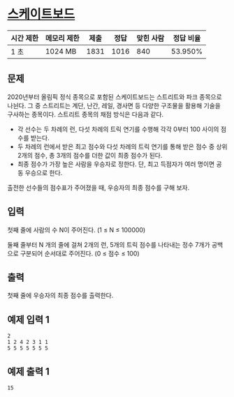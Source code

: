 # [스케이트보드](https://www.acmicpc.net/problem/28417)

| 시간 제한 | 메모리 제한 | 제출 | 정답 | 맞힌 사람 | 정답 비율 |
| --- | --- | --- | --- | --- | --- |
| 1 초 | 1024 MB | 1831 | 1016 | 840 | 53.950% |

## 문제

2020년부터 올림픽 정식 종목으로 포함된 스케이트보드는 스트리트와 파크 종목으로 나뉜다. 그 중 스트리트는 계단, 난간, 레일, 경사면 등 다양한 구조물을 활용해 기술을 구사하는 종목이다. 스트리트 종목의 채점 방식은 다음과 같다.

- 각 선수는 두 차례의 런, 다섯 차례의 트릭 연기를 수행해 각각 0부터 100 사이의 점수를 받는다.
- 두 차례의 런에서 받은 최고 점수와 다섯 차례의 트릭 연기를 통해 받은 점수 중 상위 2개의 점수, 총 3개의 점수를 더한 값이 최종 점수가 된다.
- 최종 점수가 가장 높은 사람을 우승자로 정한다. 단, 최고 득점자가 여러 명이면 공동 우승으로 한다.

출전한 선수들의 점수표가 주어졌을 때, 우승자의 최종 점수를 구해 보자.

## 입력

첫째 줄에 사람의 수 N이 주어진다. (1 ≤ N ≤ 100000)

둘째 줄부터 N 개의 줄에 걸쳐 2개의 런, 5개의 트릭 점수를 나타내는 정수 7개가 공백으로 구분되어 순서대로 주어진다. (0 ≤ 점수 ≤ 100)

## 출력

첫째 줄에 우승자의 최종 점수를 출력한다.

## 예제 입력 1

```
2
1 2 4 2 3 1 1
5 5 5 5 5 5 5

```

## 예제 출력 1

```
15
```
